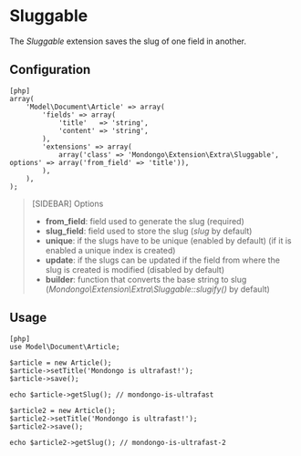 Sluggable
=========

The _Sluggable_ extension saves the slug of one field in another.

Configuration
-------------

    [php]
    array(
        'Model\Document\Article' => array(
            'fields' => array(
                'title'   => 'string',
                'content' => 'string',
            ),
            'extensions' => array(
                array('class' => 'Mondongo\Extension\Extra\Sluggable', options' => array('from_field' => 'title')),
            ),
        ),
    );

>[SIDEBAR]
>Options
>
>  * **from_field**: field used to generate the slug (required)
>  * **slug_field**: field used to store the slug (_slug_ by default)
>  * **unique**: if the slugs have to be unique (enabled by default) (if it is enabled a unique index is created)
>  * **update**: if the slugs can be updated if the field from where the slug is created is modified (disabled by default)
>  * **builder**: function that converts the base string to slug (_Mondongo\Extension\Extra\Sluggable::slugify()_ by default)

Usage
-----

    [php]
    use Model\Document\Article;

    $article = new Article();
    $article->setTitle('Mondongo is ultrafast!');
    $article->save();

    echo $article->getSlug(); // mondongo-is-ultrafast

    $article2 = new Article();
    $article2->setTitle('Mondongo is ultrafast!');
    $article2->save();

    echo $article2->getSlug(); // mondongo-is-ultrafast-2
